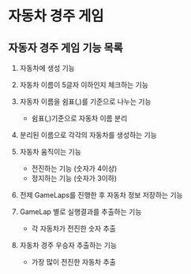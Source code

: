 # 자동차 경주 게임

## 자동자 경주 게임 기능 목록

1. 자동차에 생성 기능

2. 자동차 이름이 5글자 이하인지 체크하는 기능

3. 자동차 이름을 쉼표(,)를 기준으로 나누는 기능
    - 쉼표(,)기준으로 자동차 이름 분리

4. 분리된 이름으로 각각의 자동차를 생성하는 기능

5. 자동차 움직이는 기능
    - 전진하는 기능 (숫자가 4이상)
    - 정지하는 기능 (숫자가 3이하)

6. 전제 GameLaps를 진행한 후 자동차 정보 저장하는 기능

7. GameLap 별로 실행결과를 추출하는 기능
    - 각 자동차가 전진한 숫자 추출

8. 자동차 경주 우승자 추출하는 기능
    - 가장 많이 전진한 자동차 추출 


